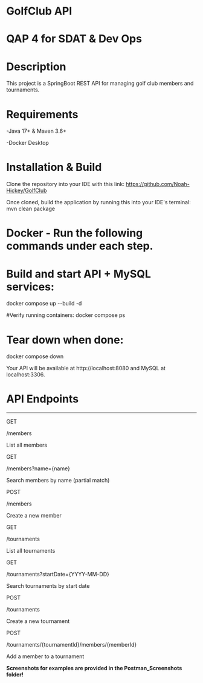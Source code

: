 # GolfClub API

QAP 4 for SDAT &amp; Dev Ops
===================================================================================================


Description
===================================================================================================

This project is a SpringBoot REST API for managing golf club members and tournaments.


Requirements
===================================================================================================

-Java 17+ & Maven 3.6+

-Docker Desktop


Installation & Build
===================================================================================================

Clone the repository into your IDE with this link: https://github.com/Noah-Hickey/GolfClub

Once cloned, build the application by running this into your IDE's terminal: mvn clean package


Docker - Run the following commands under each step.
===================================================================================================

# Build and start API + MySQL services:
docker compose up --build -d

#Verify running containers:
docker compose ps

# Tear down when done:
docker compose down

Your API will be available at http://localhost:8080 and MySQL at localhost:3306.


API Endpoints
===================================================================================================

<Method>

<Path>

<Description>

---------------------------------------------------------------------------------------------------

GET

/members

List all members

GET

/members?name={name}

Search members by name (partial match)

POST

/members

Create a new member

GET

/tournaments

List all tournaments

GET

/tournaments?startDate={YYYY-MM-DD}

Search tournaments by start date

POST

/tournaments

Create a new tournament

POST

/tournaments/{tournamentId}/members/{memberId}

Add a member to a tournament


**Screenshots for examples are provided in the Postman_Screenshots folder!**
